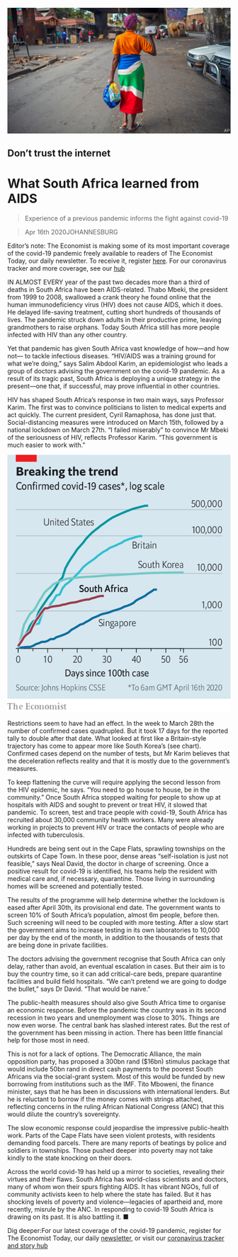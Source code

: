 ![](./images/20200418_MAP003_0.jpg)

## Don’t trust the internet

# What South Africa learned from AIDS

> Experience of a previous pandemic informs the fight against covid-19

> Apr 16th 2020JOHANNESBURG

Editor’s note: The Economist is making some of its most important coverage of the covid-19 pandemic freely available to readers of The Economist Today, our daily newsletter. To receive it, register [here](https://www.economist.com//newslettersignup). For our coronavirus tracker and more coverage, see our [hub](https://www.economist.com//coronavirus)

IN ALMOST EVERY year of the past two decades more than a third of deaths in South Africa have been AIDS-related. Thabo Mbeki, the president from 1999 to 2008, swallowed a crank theory he found online that the human immunodeficiency virus (HIV) does not cause AIDS, which it does. He delayed life-saving treatment, cutting short hundreds of thousands of lives. The pandemic struck down adults in their productive prime, leaving grandmothers to raise orphans. Today South Africa still has more people infected with HIV than any other country.

Yet that pandemic has given South Africa vast knowledge of how—and how not— to tackle infectious diseases. “HIV/AIDS was a training ground for what we’re doing,” says Salim Abdool Karim, an epidemiologist who leads a group of doctors advising the government on the covid-19 pandemic. As a result of its tragic past, South Africa is deploying a unique strategy in the present—one that, if successful, may prove influential in other countries.

HIV has shaped South Africa’s response in two main ways, says Professor Karim. The first was to convince politicians to listen to medical experts and act quickly. The current president, Cyril Ramaphosa, has done just that. Social-distancing measures were introduced on March 15th, followed by a national lockdown on March 27th. “I failed miserably” to convince Mr Mbeki of the seriousness of HIV, reflects Professor Karim. “This government is much easier to work with.”

![](./images/20200418_MAC221.png)

Restrictions seem to have had an effect. In the week to March 28th the number of confirmed cases quadrupled. But it took 17 days for the reported tally to double after that date. What looked at first like a Britain-style trajectory has come to appear more like South Korea’s (see chart). Confirmed cases depend on the number of tests, but Mr Karim believes that the deceleration reflects reality and that it is mostly due to the government’s measures.

To keep flattening the curve will require applying the second lesson from the HIV epidemic, he says. “You need to go house to house, be in the community.” Once South Africa stopped waiting for people to show up at hospitals with AIDS and sought to prevent or treat HIV, it slowed that pandemic. To screen, test and trace people with covid-19, South Africa has recruited about 30,000 community health workers. Many were already working in projects to prevent HIV or trace the contacts of people who are infected with tuberculosis.

Hundreds are being sent out in the Cape Flats, sprawling townships on the outskirts of Cape Town. In these poor, dense areas “self-isolation is just not feasible,” says Neal David, the doctor in charge of screening. Once a positive result for covid-19 is identified, his teams help the resident with medical care and, if necessary, quarantine. Those living in surrounding homes will be screened and potentially tested.

The results of the programme will help determine whether the lockdown is eased after April 30th, its provisional end date. The government wants to screen 10% of South Africa’s population, almost 6m people, before then. Such screening will need to be coupled with more testing. After a slow start the government aims to increase testing in its own laboratories to 10,000 per day by the end of the month, in addition to the thousands of tests that are being done in private facilities.

The doctors advising the government recognise that South Africa can only delay, rather than avoid, an eventual escalation in cases. But their aim is to buy the country time, so it can add critical-care beds, prepare quarantine facilities and build field hospitals. “We can’t pretend we are going to dodge the bullet,” says Dr David. “That would be naive.”

The public-health measures should also give South Africa time to organise an economic response. Before the pandemic the country was in its second recession in two years and unemployment was close to 30%. Things are now even worse. The central bank has slashed interest rates. But the rest of the government has been missing in action. There has been little financial help for those most in need.

This is not for a lack of options. The Democratic Alliance, the main opposition party, has proposed a 300bn rand ($16bn) stimulus package that would include 50bn rand in direct cash payments to the poorest South Africans via the social-grant system. Most of this would be funded by new borrowing from institutions such as the IMF. Tito Mboweni, the finance minister, says that he has been in discussions with international lenders. But he is reluctant to borrow if the money comes with strings attached, reflecting concerns in the ruling African National Congress (ANC) that this would dilute the country’s sovereignty.

The slow economic response could jeopardise the impressive public-health work. Parts of the Cape Flats have seen violent protests, with residents demanding food parcels. There are many reports of beatings by police and soldiers in townships. Those pushed deeper into poverty may not take kindly to the state knocking on their doors.

Across the world covid-19 has held up a mirror to societies, revealing their virtues and their flaws. South Africa has world-class scientists and doctors, many of whom won their spurs fighting AIDS. It has vibrant NGOs, full of community activists keen to help where the state has failed. But it has shocking levels of poverty and violence—legacies of apartheid and, more recently, misrule by the ANC. In responding to covid-19 South Africa is drawing on its past. It is also battling it. ■

Dig deeper:For our latest coverage of the covid-19 pandemic, register for The Economist Today, our daily [newsletter](https://www.economist.com//newslettersignup), or visit our [coronavirus tracker and story hub](https://www.economist.com//coronavirus)